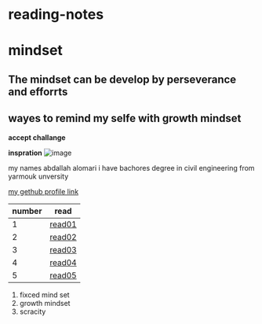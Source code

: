 # reading-notes
# mindset
## The mindset can be  develop by perseverance and efforrts
## wayes to remind my selfe with growth mindset
**accept challange**

**inspration**
![image](https://th.bing.com/th/id/OIP.ZaEamU43QVxyriFM2V1SqAHaFw?w=226&h=180&c=7&o=5&pid=1.7)

my names abdallah alomari i have bachores degree in civil engineering from yarmouk unversity

[my gethub profile link](https://github.com/abdallahalomari1)

|number|read|
|---------|--------|
|1|[read01](read01)|
|2|[read02](read02)|
|3|[read03](read03)|
|4|[read04](read04)|
|5|[read05](read05)|

1. fixced mind set
2. growth mindset
3. scracity
